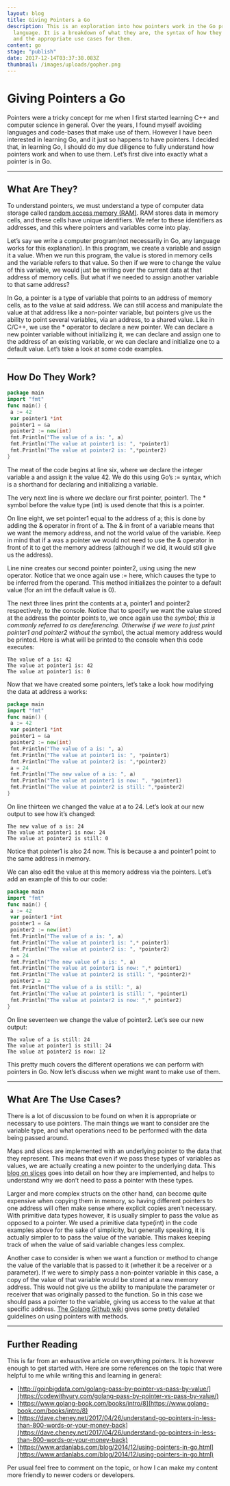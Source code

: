 ```yaml
---
layout: blog
title: Giving Pointers a Go
description: This is an exploration into how pointers work in the Go programming
  language. It is a breakdown of what they are, the syntax of how they are used,
  and the appropriate use cases for them.
content: go
stage: "publish"
date: 2017-12-14T03:37:38.083Z
thumbnail: /images/uploads/gopher.png
---
```

# Giving Pointers a Go

Pointers were a tricky concept for me when I first started learning C++ and computer science in general. Over the years, I found myself avoiding languages and code-bases that make use of them. However I have been interested in learning Go, and it just so happens to have pointers. I decided that, in learning Go, I should do my due diligence to fully understand how pointers work and when to use them. Let’s first dive into exactly what a pointer is in Go.

---

## What Are They?

To understand pointers, we must understand a type of computer data storage called [random access memory (RAM)](https://en.wikipedia.org/wiki/Random-access_memory). RAM stores data in memory cells, and these cells have unique identifiers. We refer to these identifiers as addresses, and this where pointers and variables come into play.

Let’s say we write a computer program(not necessarily in Go, any language works for this explanation). In this program, we create a variable and assign it a value. When we run this program, the value is stored in memory cells and the variable refers to that value. So then if we were to change the value of this variable, we would just be writing over the current data at that address of memory cells. But what if we needed to assign another variable to that same address?

In Go, a pointer is a type of variable that points to an address of memory cells, as to the value at said address. We can still access and manipulate the value at that address like a non-pointer variable, but pointers give us the ability to point several variables, via an address, to a shared value. Like in C/C++, we use the * operator to declare a new pointer. We can declare a new pointer variable without initializing it, we can declare and assign one to the address of an existing variable, or we can declare and initialize one to a default value. Let’s take a look at some code examples.

---

## How Do They Work?

```go
package main
import "fmt"
func main() {
 a := 42
 var pointer1 *int
 pointer1 = &a
 pointer2 := new(int)
 fmt.Println("The value of a is: ", a)
 fmt.Println("The value at pointer1 is: ", *pointer1)
 fmt.Println("The value at pointer2 is: ",*pointer2)
}
```

The meat of the code begins at line six, where we declare the integer variable a and assign it the value 42. We do this using Go’s := syntax, which is a shorthand for declaring and initializing a variable.

The very next line is where we declare our first pointer, pointer1. The * symbol before the value type (int) is used denote that this is a pointer.

On line eight, we set pointer1 equal to the address of a; this is done by adding the & operator in front of a. The & in front of a variable means that we want the memory address, and not the world value of the variable. Keep in mind that if a was a pointer we would not need to use the & operator in front of it to get the memory address (although if we did, it would still give us the address).

Line nine creates our second pointer pointer2, using using the new operator. Notice that we once again use := here, which causes the type to be inferred from the operand. This method initializes the pointer to a default value (for an int the default value is 0).

The next three lines print the contents at a, pointer1 and pointer2 respectively, to the console. Notice that to specify we want the value stored at the address the pointer points to, we once again use the  *symbol; this is commonly referred to as dereferencing. Otherwise if we were to just print pointer1 and pointer2 without the*  symbol, the actual memory address would be printed. Here is what will be printed to the console when this code executes:

```
The value of a is: 42
The value at pointer1 is: 42
The value at pointer1 is: 0
```

Now that we have created some pointers, let’s take a look how modifying the data at address a works:

```go
package main
import "fmt"
func main() {
 a := 42
 var pointer1 *int
 pointer1 = &a
 pointer2 := new(int)
 fmt.Println("The value of a is: ", a)
 fmt.Println("The value at pointer1 is: ", *pointer1)
 fmt.Println("The value at pointer2 is: ",*pointer2)
 a = 24
 fmt.Println("The new value of a is: ", a)
 fmt.Println("The value at pointer1 is now: ", *pointer1)
 fmt.Println("The value at pointer2 is still: ",*pointer2)
}
```

On line thirteen we changed the value at a to 24. Let’s look at our new output to see how it’s changed:

```
The new value of a is: 24
The value at pointer1 is now: 24
The value at pointer2 is still: 0
```

Notice that pointer1 is also 24 now. This is because a and pointer1 point to the same address in memory.

We can also edit the value at this memory address via the pointers. Let’s add an example of this to our code:

```go
package main
import "fmt"
func main() {
 a := 42
 var pointer1 *int
 pointer1 = &a
 pointer2 := new(int)
 fmt.Println("The value of a is: ", a)
 fmt.Println("The value at pointer1 is: ",* pointer1)
 fmt.Println("The value at pointer2 is: ", *pointer2)
 a = 24
 fmt.Println("The new value of a is: ", a)
 fmt.Println("The value at pointer1 is now: ",* pointer1)
 fmt.Println("The value at pointer2 is still: ", *pointer2)*
 pointer2 = 12
 fmt.Println("The value of a is still: ", a)
 fmt.Println("The value at pointer1 is still: ", *pointer1)
 fmt.Println("The value at pointer2 is now: ",* pointer2)
}
```

On line seventeen we change the value of pointer2. Let’s see our new output:

```
The value of a is still: 24
The value at pointer1 is still: 24
The value at pointer2 is now: 12
```

This pretty much covers the different operations we can perform with pointers in Go. Now let’s discuss when we might want to make use of them.

---

## What Are The Use Cases?

There is a lot of discussion to be found on when it is appropriate or necessary to use pointers. The main things we want to consider are the variable type, and what operations need to be performed with the data being passed around.

Maps and slices are implemented with an underlying pointer to the data that they represent. This means that even if we pass these types of variables as values, we are actually creating a new pointer to the underlying data. This [blog on slices](https://go.dev/blog/slices) goes into detail on how they are implemented, and helps to understand why we don’t need to pass a pointer with these types.

Larger and more complex structs on the other hand, can become quite expensive when copying them in memory, so having different pointers to one address will often make sense where explicit copies aren’t necessary. With primitive data types however, it is usually simpler to pass the value as opposed to a pointer. We used a primitive data type(int) in the code examples above for the sake of simplicity, but generally speaking, it is actually simpler to to pass the value of the variable. This makes keeping track of when the value of said variable changes less complex.

Another case to consider is when we want a function or method to change the value of the variable that is passed to it (whether it be a receiver or a parameter). If we were to simply pass a non-pointer variable in this case, a copy of the value of that variable would be stored at a new memory address. This would not give us the ability to manipulate the parameter or receiver that was originally passed to the function. So in this case we should pass a pointer to the variable, giving us access to the value at that specific address. [The Golang Github wiki](https://github.com/golang/go/wiki/CodeReviewComments#receiver-type) gives some pretty detailed guidelines on using pointers with methods.

---

## Further Reading

This is far from an exhaustive article on everything pointers. It is however enough to get started with. Here are some references on the topic that were helpful to me while writing this and learning in general:

* [http://goinbigdata.com/golang-pass-by-pointer-vs-pass-by-value/](https://codewithyury.com/golang-pass-by-pointer-vs-pass-by-value/)
* [https://www.golang-book.com/books/intro/8](https://www.golang-book.com/books/intro/8)
* [https://dave.cheney.net/2017/04/26/understand-go-pointers-in-less-than-800-words-or-your-money-back](https://dave.cheney.net/2017/04/26/understand-go-pointers-in-less-than-800-words-or-your-money-back)
* [https://www.ardanlabs.com/blog/2014/12/using-pointers-in-go.html](https://www.ardanlabs.com/blog/2014/12/using-pointers-in-go.html)

Per usual feel free to comment on the topic, or how I can make my content more friendly to newer coders or developers.